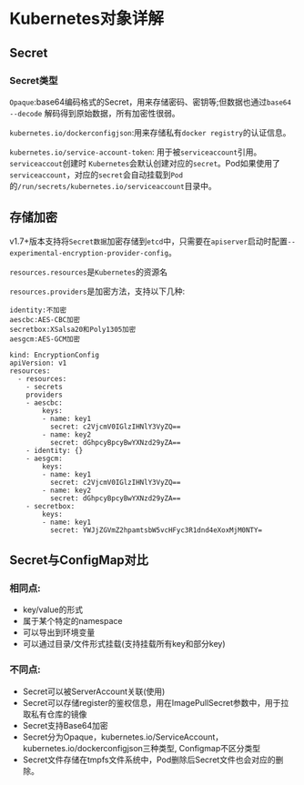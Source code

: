 # Kubernetes对象详解 

## Secret

### Secret类型

`Opaque`:base64编码格式的Secret，用来存储密码、密钥等;但数据也通过`base64 --decode` 解码得到原始数据，所有加密性很弱。

`kubernetes.io/dockerconfigjson`:用来存储私有`docker registry`的认证信息。

`kubernetes.io/service-account-token`: 用于被`serviceaccount`引用。`serviceaccout`创建时 `Kubernetes`会默认创建对应的`secret`。Pod如果使用了`serviceaccount`，对应的`secret`会自动挂载到`Pod`的`/run/secrets/kubernetes.io/serviceaccount`目录中。

## 存储加密

v1.7+版本支持将`Secret数据`加密存储到`etcd`中，只需要在`apiserver`启动时配置`--experimental-encryption-provider-config`。

`resources.resources`是`Kubernetes`的资源名

`resources.providers`是加密方法，支持以下几种:

```
identity:不加密
aescbc:AES-CBC加密
secretbox:XSalsa20和Poly1305加密 
aesgcm:AES-GCM加密
```

```
kind: EncryptionConfig
apiVersion: v1
resources:
  - resources:
    - secrets
    providers
    - aescbc:
        keys:
        - name: key1
          secret: c2VjcmV0IGlzIHNlY3VyZQ==
        - name: key2
          secret: dGhpcyBpcyBwYXNzd29yZA==
    - identity: {}
    - aesgcm:
        keys:
        - name: key1
          secret: c2VjcmV0IGlzIHNlY3VyZQ==
        - name: key2
          secret: dGhpcyBpcyBwYXNzd29yZA==
    - secretbox:
        keys:
        - name: key1
          secret: YWJjZGVmZ2hpamtsbW5vcHFyc3R1dnd4eXoxMjM0NTY=
```

## Secret与ConfigMap对比

### 相同点:
          

* key/value的形式
* 属于某个特定的namespace
* 可以导出到环境变量
* 可以通过目录/文件形式挂载(支持挂载所有key和部分key)
            
      
### 不同点:

* Secret可以被ServerAccount关联(使用)
* Secret可以存储register的鉴权信息，用在ImagePullSecret参数中，用于拉取私有仓库的镜像
* Secret支持Base64加密
* Secret分为Opaque，kubernetes.io/ServiceAccount，kubernetes.io/dockerconfigjson三种类型, Configmap不区分类型
* Secret文件存储在tmpfs文件系统中，Pod删除后Secret文件也会对应的删除。
      

